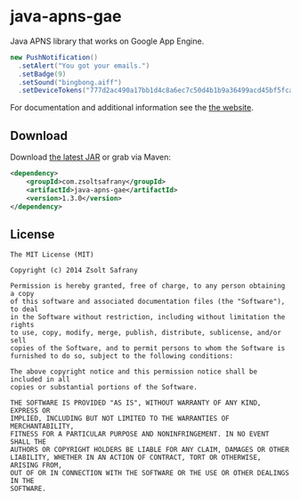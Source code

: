 java-apns-gae
=======

Java APNS library that works on Google App Engine.

```java
new PushNotification()
  .setAlert("You got your emails.")
  .setBadge(9)
  .setSound("bingbong.aiff")
  .setDeviceTokens("777d2ac490a17bb1d4c8a6ec7c50d4b1b9a36499acd45bf5fcac103cde038eff");
```
For documentation and additional information see the [the website][1].


Download
--------

Download [the latest JAR][2] or grab via Maven:
```xml
<dependency>
    <groupId>com.zsoltsafrany</groupId>
    <artifactId>java-apns-gae</artifactId>
    <version>1.3.0</version>
</dependency>
```


License
--------

    The MIT License (MIT)

    Copyright (c) 2014 Zsolt Safrany

    Permission is hereby granted, free of charge, to any person obtaining a copy
    of this software and associated documentation files (the "Software"), to deal
    in the Software without restriction, including without limitation the rights
    to use, copy, modify, merge, publish, distribute, sublicense, and/or sell
    copies of the Software, and to permit persons to whom the Software is
    furnished to do so, subject to the following conditions:
    
    The above copyright notice and this permission notice shall be included in all
    copies or substantial portions of the Software.
    
    THE SOFTWARE IS PROVIDED "AS IS", WITHOUT WARRANTY OF ANY KIND, EXPRESS OR
    IMPLIED, INCLUDING BUT NOT LIMITED TO THE WARRANTIES OF MERCHANTABILITY,
    FITNESS FOR A PARTICULAR PURPOSE AND NONINFRINGEMENT. IN NO EVENT SHALL THE
    AUTHORS OR COPYRIGHT HOLDERS BE LIABLE FOR ANY CLAIM, DAMAGES OR OTHER
    LIABILITY, WHETHER IN AN ACTION OF CONTRACT, TORT OR OTHERWISE, ARISING FROM,
    OUT OF OR IN CONNECTION WITH THE SOFTWARE OR THE USE OR OTHER DEALINGS IN THE
    SOFTWARE.


 [1]: https://zsoltsafrany.github.io/java-apns-gae
 [2]: http://repository.sonatype.org/service/local/artifact/maven/redirect?r=central-proxy&g=com.zsoltsafrany&a=java-apns-gae&v=LATEST

